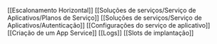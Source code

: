 [[Escalonamento Horizontal]]
[[Soluções de serviços/Serviço de Aplicativos/Planos de Serviço]]
[[Soluções de serviços/Serviço de Aplicativos/Autenticação]]
[[Configurações do serviço de aplicativo]]
[[Criação de um App Service]]
[[Logs]]
[[Slots de implantação]]
